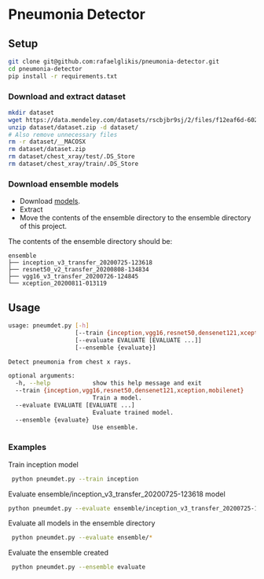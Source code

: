 # Pneumonia Detector

## Setup
```sh
git clone git@github.com:rafaelglikis/pneumonia-detector.git
cd pneumonia-detector
pip install -r requirements.txt
```

### Download and extract dataset
```sh
mkdir dataset
wget https://data.mendeley.com/datasets/rscbjbr9sj/2/files/f12eaf6d-6023-432f-acc9-80c9d7393433/ChestXRay2017.zip?dl=1 -O dataset/dataset.zip
unzip dataset/dataset.zip -d dataset/
# Also remove unnecessary files
rm -r dataset/__MACOSX
rm dataset/dataset.zip
rm dataset/chest_xray/test/.DS_Store
rm dataset/chest_xray/train/.DS_Store
```

### Download ensemble models
 - Download [models](https://mega.nz/file/8Lw1RbjT#HvsgbbYdBfFLc-XbwuoYg57D9fh7WygXSMQtG5RjCc0). 
 - Extract
 - Move the contents of the ensemble directory to the ensemble directory of this project.

The contents of the ensemble directory should be:
```
ensemble
├── inception_v3_transfer_20200725-123618
├── resnet50_v2_transfer_20200808-134834
├── vgg16_v3_transfer_20200726-124845
└── xception_20200811-013119
```

## Usage
```sh
usage: pneumdet.py [-h]
                   [--train {inception,vgg16,resnet50,densenet121,xception,mobilenet}]
                   [--evaluate EVALUATE [EVALUATE ...]]
                   [--ensemble {evaluate}]

Detect pneumonia from chest x rays.

optional arguments:
  -h, --help            show this help message and exit
  --train {inception,vgg16,resnet50,densenet121,xception,mobilenet}
                        Train a model.
  --evaluate EVALUATE [EVALUATE ...]
                        Evaluate trained model.
  --ensemble {evaluate}
                        Use ensemble.
```

### Examples

Train inception model
```sh
 python pneumdet.py --train inception
```
Evaluate ensemble/inception_v3_transfer_20200725-123618 model
```sh
python pneumdet.py --evaluate ensemble/inception_v3_transfer_20200725-123618 
```

Evaluate all models in the ensemble directory
```sh
 python pneumdet.py --evaluate ensemble/*
```

Evaluate the ensemble created
```sh
 python pneumdet.py --ensemble evaluate 
```